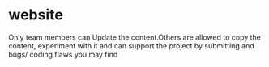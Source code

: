 website
=======

Only team members can Update the content.Others are allowed to copy the content, experiment with it and can support the project by submitting and bugs/ coding flaws you may find

